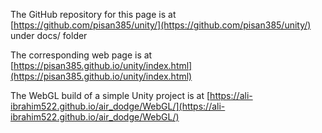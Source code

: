 
The GitHub repository for this page is at [https://github.com/pisan385/unity/](https://github.com/pisan385/unity/) under docs/ folder

The corresponding web page is at [https://pisan385.github.io/unity/index.html](https://pisan385.github.io/unity/index.html)

The WebGL build of a simple Unity project is at [https://ali-ibrahim522.github.io/air_dodge/WebGL/](https://ali-ibrahim522.github.io/air_dodge/WebGL/)
